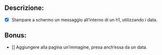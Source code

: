 ## Descrizione:

- [x] Stampare a schermo un messaggio all’interno di un h1, utilizzando i data.

## Bonus:

- [] Aggiungere alla pagina un’immagine, presa anch’essa da un data.